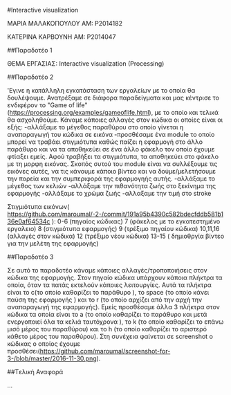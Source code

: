 #Interactive visualization

ΜΑΡΙΑ ΜΑΛΑΚΟΠΟΥΛΟΥ 
ΑΜ: P2014182

ΚΑΤΕΡΙΝΑ ΚΑΡΒΟΥΝΗ
ΑΜ: P2014047


##Παραδοτέο 1

ΘΕΜΑ ΕΡΓΑΣΙΑΣ:
Interactive visualization (Processing)

##Παραδοτέο 2

'Εγινε η κατάλληλη εγκατάσταση των εργαλείων με το οποία θα δουλέψουμε. Ανατρέξαμε σε διάφορα παραδείγματα και μας κέντρισε το ενδιφέρον το "Game of life" (https://processing.org/examples/gameoflife.html), με το οποίο και τελικά θα ασχοληθούμε. Κάναμε κάποιες αλλαγές στον κώδικα οι οποίες είναι οι εξής: 
-αλλάξαμε το μέγεθος παραθύρου στο οποίο γίνεται η αναπαραγωγή του κώδικα σε εικόνα
-προσθέσαμε ένα module το οποίο μπορεί να τραβάει στιγμιότυπα καθώς παίζει η εφαρμογή στο άλλο παράθυρο και να τα αποθηκεύει σε ένα άλλο φάκελο τον οποίο έχουμε φτίαξει εμείς. Αφού τραβήξει τα στιγμιότυπα, τα αποθηκεύει στο φάκελο με τη μορφη εικόνας. Σκοπός συτού του module είναι να συλλέξουμε τις εικόνες αυτές, να τις κάνουμε κάποιο βίντεο και να δούμε/μελετήσουμε την πορεία και την συμπεριφορά της εφαρμογηής αυτής.
-αλλάξαμε το μέγεθος των κελιών
-αλλάξαμε την πιθανότητα ζωής στο ξεκίνημα της εφαρμογής
-αλλάξαμε το χρώμα ζωής 
-αλλαξαμε την τιμή στο stroke

Στιγμιότυπα εικόνων( https://github.com/maroumal/-2-/commit/191a95b4390c582bdecfddb581b136e0af64534c ):
0-6 (πηγαίος κώδικας)
7 (φάκελος με το εγκατεστημένο εργαλειο)
8 (στιγμιότυπα εφαρμογής)
9 (τρέξιμο πηγαίου κώδικα)
10,11,16 (αλλαγές στον κώδικα)
12 (τρέξιμο νέου κώδικα)
13-15 ( δημιοθργία βίντεο για την μελέτη της εφαρμογής)




##Παραδοτέο 3

Σε αυτό το παραδοτέο κάναμε κάποιες αλλαγές/τροποποιήσεις στον κώδικα της εφαρμογής. Στον πηγαίο κώδικα υπάρχουν κάποια πλήκτρα τα οποία, όταν τα πατάς εκτελούν κάποιες λειτουργίες. Αυτά τα πλήκτρα είναι το c(το οποίο καθαρίζει το παράθυρο ), το space (το οποίο κάνει παύση της εφαρμογής ) και το r (το οποίο αρχίζει από την αρχή την αναπαραγωγή της εφαρμογής). Εμείς προσθέσαμε άλλα 3 πλήκτρα στον κώδικα τα οποία είναι το a (το οποίο καθαρίζει το παράθυρο και μετά ενεργοποιεί όλα τα κελιά ταυτόχρονα ), το k (το οποίο καθαρίζει το επάνω μισό μέρος του παραθύρου) και το h (το οποίο καθαρίζει το αριστερό κάθετο μέρος του παραθύρου). Στη συνέχεια φαίνεται σε screenshot ο κώδικας ο οποίος έχουμε προσθέσει(https://github.com/maroumal/screenshot-for-3-/blob/master/2016-11-30.png).



##Tελική Αναφορά

...

